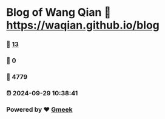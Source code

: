 # Blog of Wang Qian :link: https://waqian.github.io/blog 
### :page_facing_up: [13](https://waqian.github.io/blog/tag.html) 
### :speech_balloon: 0 
### :hibiscus: 4779 
### :alarm_clock: 2024-09-29 10:38:41 
### Powered by :heart: [Gmeek](https://github.com/Meekdai/Gmeek)
